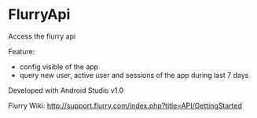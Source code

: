 FlurryApi
=========

Access the flurry api 

Feature:
- config visible of the app
- query new user, active user and sessions of the app during last 7 days

Developed with Android Studio v1.0

Flurry Wiki:
http://support.flurry.com/index.php?title=API/GettingStarted

